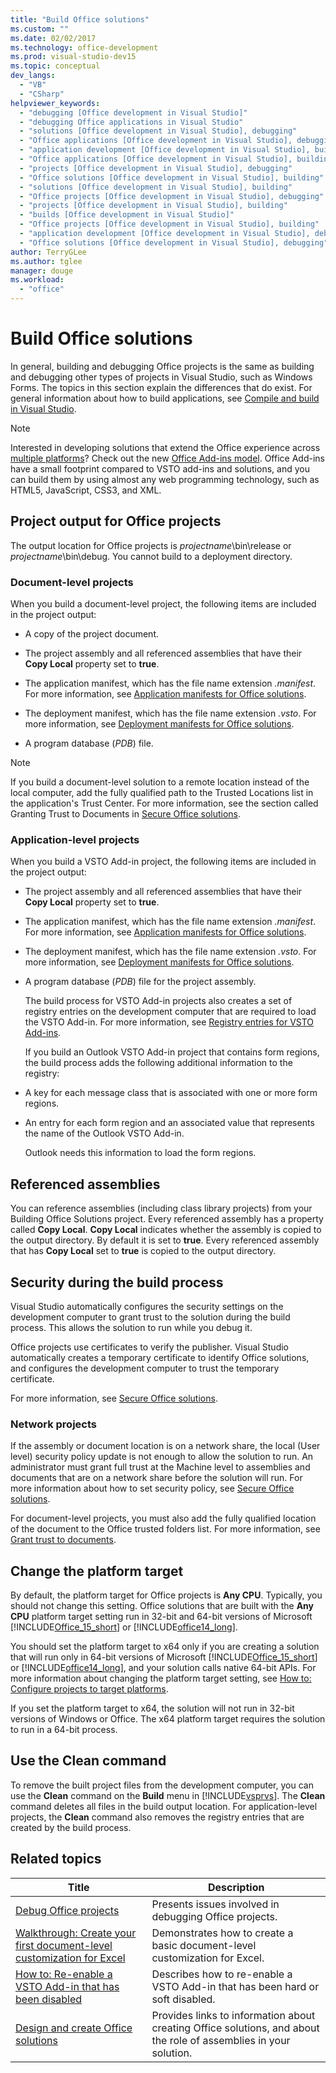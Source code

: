 ```yaml
---
title: "Build Office solutions"
ms.custom: ""
ms.date: 02/02/2017
ms.technology: office-development
ms.prod: visual-studio-dev15
ms.topic: conceptual
dev_langs: 
  - "VB"
  - "CSharp"
helpviewer_keywords: 
  - "debugging [Office development in Visual Studio]"
  - "debugging Office applications in Visual Studio"
  - "solutions [Office development in Visual Studio], debugging"
  - "Office applications [Office development in Visual Studio], debugging"
  - "application development [Office development in Visual Studio], building"
  - "Office applications [Office development in Visual Studio], building"
  - "projects [Office development in Visual Studio], debugging"
  - "Office solutions [Office development in Visual Studio], building"
  - "solutions [Office development in Visual Studio], building"
  - "Office projects [Office development in Visual Studio], debugging"
  - "projects [Office development in Visual Studio], building"
  - "builds [Office development in Visual Studio]"
  - "Office projects [Office development in Visual Studio], building"
  - "application development [Office development in Visual Studio], debugging"
  - "Office solutions [Office development in Visual Studio], debugging"
author: TerryGLee
ms.author: tglee
manager: douge
ms.workload: 
  - "office"
---
```

# Build Office solutions
  In general, building and debugging Office projects is the same as building and debugging other types of projects in Visual Studio, such as Windows Forms. The topics in this section explain the differences that do exist. For general information about how to build applications, see [Compile and build in Visual Studio](/visualstudio/ide/compiling-and-building-in-visual-studio).  
  
> [!NOTE]  
>  Interested in developing solutions that extend the Office experience across [multiple platforms](https://dev.office.com/add-in-availability)? Check out the new [Office Add-ins model](https://dev.office.com/docs/add-ins/overview/office-add-ins). Office Add-ins have a small footprint compared to VSTO add-ins and solutions, and you can build them by using almost any web programming technology, such as HTML5, JavaScript, CSS3, and XML.  
  
## Project output for Office projects  
 The output location for Office projects is *projectname*\bin\release or *projectname*\bin\debug. You cannot build to a deployment directory.  
  
### Document-level projects  
 When you build a document-level project, the following items are included in the project output:  
  
-   A copy of the project document.  
  
-   The project assembly and all referenced assemblies that have their **Copy Local** property set to **true**.  
  
-   The application manifest, which has the file name extension *.manifest*. For more information, see [Application manifests for Office solutions](../vsto/application-manifests-for-office-solutions.md).  
  
-   The deployment manifest, which has the file name extension *.vsto*. For more information, see [Deployment manifests for Office solutions](../vsto/deployment-manifests-for-office-solutions.md).  
  
-   A program database (*PDB*) file.  
  
> [!NOTE]  
>  If you build a document-level solution to a remote location instead of the local computer, add the fully qualified path to the Trusted Locations list in the application's Trust Center. For more information, see the section called Granting Trust to Documents in [Secure Office solutions](../vsto/securing-office-solutions.md).  
  
### Application-level projects  
 When you build a VSTO Add-in project, the following items are included in the project output:  
  
- The project assembly and all referenced assemblies that have their **Copy Local** property set to **true**.  
  
- The application manifest, which has the file name extension *.manifest*. For more information, see [Application manifests for Office solutions](../vsto/application-manifests-for-office-solutions.md).  
  
- The deployment manifest, which has the file name extension *.vsto*. For more information, see [Deployment manifests for Office solutions](../vsto/deployment-manifests-for-office-solutions.md).  
  
- A program database (*PDB*) file for the project assembly.  
  
  The build process for VSTO Add-in projects also creates a set of registry entries on the development computer that are required to load the VSTO Add-in. For more information, see [Registry entries for VSTO Add-ins](../vsto/registry-entries-for-vsto-add-ins.md).  
  
  If you build an Outlook VSTO Add-in project that contains form regions, the build process adds the following additional information to the registry:  
  
- A key for each message class that is associated with one or more form regions.  
  
- An entry for each form region and an associated value that represents the name of the Outlook VSTO Add-in.  
  
  Outlook needs this information to load the form regions.  
  
## Referenced assemblies  
 You can reference assemblies (including class library projects) from your Building Office Solutions project. Every referenced assembly has a property called **Copy Local**. **Copy Local** indicates whether the assembly is copied to the output directory. By default it is set to **true**. Every referenced assembly that has **Copy Local** set to **true** is copied to the output directory.  
  
## Security during the build process  
 Visual Studio automatically configures the security settings on the development computer to grant trust to the solution during the build process. This allows the solution to run while you debug it.  
  
 Office projects use certificates to verify the publisher. Visual Studio automatically creates a temporary certificate to identify Office solutions, and configures the development computer to trust the temporary certificate.  
  
 For more information, see [Secure Office solutions](../vsto/securing-office-solutions.md).  
  
### Network projects  
 If the assembly or document location is on a network share, the local (User level) security policy update is not enough to allow the solution to run. An administrator must grant full trust at the Machine level to assemblies and documents that are on a network share before the solution will run. For more information about how to set security policy, see [Secure Office solutions](../vsto/securing-office-solutions.md).  
  
 For document-level projects, you must also add the fully qualified location of the document to the Office trusted folders list. For more information, see [Grant trust to documents](../vsto/granting-trust-to-documents.md).  
  
## Change the platform target  
 By default, the platform target for Office projects is **Any CPU**. Typically, you should not change this setting. Office solutions that are built with the **Any CPU** platform target setting run in 32-bit and 64-bit versions of Microsoft [!INCLUDE[Office_15_short](../vsto/includes/office-15-short-md.md)] or [!INCLUDE[office14_long](../vsto/includes/office14-long-md.md)].  
  
 You should set the platform target to x64 only if you are creating a solution that will run only in 64-bit versions of Microsoft [!INCLUDE[Office_15_short](../vsto/includes/office-15-short-md.md)] or [!INCLUDE[office14_long](../vsto/includes/office14-long-md.md)], and your solution calls native 64-bit APIs. For more information about changing the platform target setting, see [How to: Configure projects to target platforms](../ide/how-to-configure-projects-to-target-platforms.md).  
  
 If you set the platform target to x64, the solution will not run in 32-bit versions of Windows or Office. The x64 platform target requires the solution to run in a 64-bit process.  
  
## Use the Clean command  
 To remove the built project files from the development computer, you can use the **Clean** command on the **Build** menu in [!INCLUDE[vsprvs](../sharepoint/includes/vsprvs-md.md)]. The **Clean** command deletes all files in the build output location. For application-level projects, the **Clean** command also removes the registry entries that are created by the build process.  
  
## Related topics  
  
|Title|Description|  
|-----------|-----------------|  
|[Debug Office projects](../vsto/debugging-office-projects.md)|Presents issues involved in debugging Office projects.|  
|[Walkthrough: Create your first document-level customization for Excel](../vsto/walkthrough-creating-your-first-document-level-customization-for-excel.md)|Demonstrates how to create a basic document-level customization for Excel.|  
|[How to: Re-enable a VSTO Add-in that has been disabled](../vsto/how-to-re-enable-a-vsto-add-in-that-has-been-disabled.md)|Describes how to re-enable a VSTO Add-in that has been hard or soft disabled.|  
|[Design and create Office solutions](../vsto/designing-and-creating-office-solutions.md)|Provides links to information about creating Office solutions, and about the role of assemblies in your solution.|  
  
  